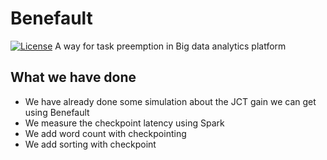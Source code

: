 # Benefault

[![License](https://img.shields.io/badge/license-BSD-blue.svg)](LICENSE)
A way for task preemption in Big data analytics platform
## What we have done
* We have already done some simulation about the JCT gain we can get using Benefault
* We measure the checkpoint latency using Spark
* We add word count with checkpointing
* We add sorting with checkpoint
